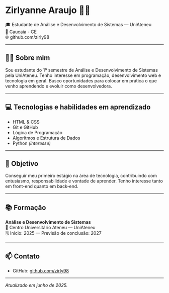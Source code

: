 # Zirlyanne Araujo 👩‍💻

🎓 Estudante de Análise e Desenvolvimento de Sistemas — UniAteneu  
📍 Caucaia - CE    
🌐 github.com/zirly98

---

## 👩‍🎓 Sobre mim

Sou estudante do 1º semestre de Análise e Desenvolvimento de Sistemas pela UniAteneu. Tenho interesse em programação, desenvolvimento web e tecnologia em geral. Busco oportunidades para colocar em prática o que venho aprendendo e evoluir como desenvolvedora.

---

## 💻 Tecnologias e habilidades em aprendizado

- HTML & CSS
- Git e GitHub
- Lógica de Programação
- Algoritmos e Estrutura de Dados
- Python *(interesse)*

---

## 🎯 Objetivo

Conseguir meu primeiro estágio na área de tecnologia, contribuindo com entusiasmo, responsabilidade e vontade de aprender. Tenho interesse tanto em front-end quanto em back-end.

---

## 📚 Formação

**Análise e Desenvolvimento de Sistemas**  
📍 Centro Universitário Ateneu — UniAteneu  
🗓️ Início: 2025 — Previsão de conclusão: 2027

---

## 📫 Contato
 
- GitHub: [github.com/zirly98](https://github.com/zirly98)

---

*Atualizado em junho de 2025.*

